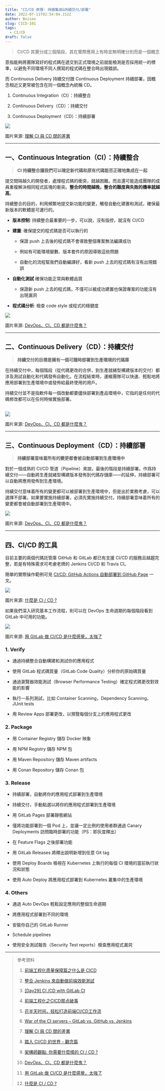 ```yaml
---
title: "CI/CD 原理: 持續集成&持續交付/部署"
date: 2022-07-11T02:54:04.152Z
author: Boison
slug: CICD-101
tags:
  - CI/CD
draft: false
---
```

> CI/CD 其實分成三個階段，其在實際應用上有時並無明確分別而是一個概念

意指能夠將團隊寫好的程式碼在遞交到正式環境之前就能檢測是否採用統一的標準，以避免不同環境不同人撰寫的程式碼在整合時出現錯誤。

而 Continuous Delivery 持續交付跟 Continuous Deployment  持續部署，因概念相近又更常被包含在同一個概念內統稱 CD。

1. Continuous Integration（CI）：持續整合

2. Continuous Delivery（CD）：持續交付

3. Continuous Deployment（CD）：持續部署

![](https://camo.githubusercontent.com/906063390a1489c913320852991d2dfe363c2ea2bb39a03c3f882b7cf8b8a923/68747470733a2f2f63646e2e7468656e6577737461636b2e696f2f6d656469612f323031382f30382f39623533643166302d636f64656672657368372e706e67)

圖片來源: [理解 CI 與 CD 間的差異](https://github.com/ChaoLiou/Blog/issues/19)

---

## 一、Continuous Integration（CI）：持續整合

> **CI 持續整合讓我們可以確定新代碼和原有代碼能否正確地集成在一起**

提交間隔越久的開發者，處理程式碼的衝突，就越困難。而且還可能造成團隊的成員重複解決相同程式區塊的衝突。**整合的時間越晚，整合的難度與失敗的機率就越高**。

持續整合的目的，利用頻繁地提交新功能的變更，觸發自動化建置和測試，確保最新版本的軟體是可運行的。

* **版本控制**: 持續整合最重要的一步，可以說，沒有版控，就沒有 CI/CD

* **建置**: 確保提交的程式碼是否可以執行的

  * 保證 push 上去後的程式碼不會導致整個專案無法編譯成功

  * 例如有可能環境變數、版本套件的原因導致這些問題

  * 自動化的流程幫我們自動編譯好，看新 push 上去的程式碼有沒有出現錯誤

* **自動化測試** 確保功能正常與軟體品質

  * 保證新 push 上去的程式碼，不僅可以被成功建置也保證專案的功能沒有出現漏洞

* **程式碼分析**: 檢查 code style 或程式的穩健度


![](https://www.readfog.com/assets/18/45/983e0bb50c8065c9668f5a220042.png)

圖片來源: [DevOps、CI、CD 都是什麼鬼？](https://www.readfog.com/a/1632555420399800320)

---

## 二、Continuous Delivery（CD）：持續交付

> **持續交付的目標是擁有一個可隨時部署到生產環境的代碼庫**

在持續交付中，每個階段（從代碼更改的合併，到生產就緒型構建版本的交付）都涉及測試自動化和代碼發佈自動化。在流程結束時，運維團隊可以快速、輕鬆地將應用部署到生產環境中或發佈給最終使用的用戶。

持續交付並不是指軟件每一個改動都要儘快部署到產品環境中，它指的是任何的代碼修改都可以在任何時候實施部署。

\
![](https://www.readfog.com/assets/24/a9/1abedb6fd613301439e3cc4bb6f9.png)

圖片來源: [DevOps、CI、CD 都是什麼鬼？](https://www.readfog.com/a/1632555420399800320)

---

## 三、Continuous Deployment（CD）：持續部署

> **持續部署意味着所有的變更都會被自動部署到生產環境中**

對於一個成熟的 CI/CD 管道（Pipeline）來說，最後的階段是持續部署。作爲持續交付——自動將生產就緒型構建版本發佈到代碼存儲庫——的延伸，持續部署可以自動將應用發佈到生產環境。

持續交付意味着所有的變更都可以被部署到生產環境中，但是出於業務考慮，可以選擇不部署。如果要實施持續部署，必須先實施持續交付。持續部署意味着所有的變更都會被自動部署到生產環境中。


![](https://www.readfog.com/assets/57/b5/44f28391b8a432631f6f2272905b.png)

圖片來源: [DevOps、CI、CD 都是什麼鬼？](https://www.readfog.com/a/1632555420399800320)

---

## 四、CI/CD 的工具

目前主要的兩個代碼託管庫 GitHub 和 GitLab 都已有支援 CI/CD 的服務且越趨完整，若是有特殊需求可考慮老牌的 Jenkins CI/CD 和 Travis CI。

簡單的實際操作範例可見 [CI/CD: GitHub Actions 自動部署到 GitHub Page](https://boison.tw/2022/07/cicd-github-actions-ghpages/) 一文。

![](https://miro.medium.com/max/1400/1*5ID-Uw3pdCq5ImYTcaAf2g.png)

圖片來源: [什麼是 CI / CD ?](https://bear-1111.medium.com/%E4%BB%80%E9%BA%BC%E6%98%AF-ci-cd-72bd5ae571f1)

如果我們深入研究基本工作流程，則可以在 DevOps 生命週期的每個階段看到 GitLab 中可用的功能。

![](https://imgconvert.csdnimg.cn/aHR0cHM6Ly9tbWJpei5xcGljLmNuL21tYml6X3BuZy9BMUhLVlhzZkhObWJPNUsyNENybFVjb08wM2RvQTZNMmx3SWljUjlrc3VaOWliUkhjbk9pYmNTRVd1Z0c5V1ZxT2xER29nZkxkazFyc1o5U0ZxVDA0OFFZdy82NDA?x-oss-process\=image/format,png)

圖片來源: [用 GitLab 做 CI/CD 是什麼感覺，太強了](https://www.gushiciku.cn/pl/gkZr/zh-tw)

### 1. Verify

* 通過持續整合自動構建和測試你的應用程式

* 使用 GitLab 程式碼質量（GitLab Code Quality）分析你的原始碼質量

* 通過瀏覽器效能測試（Browser Performance Testing）確定程式碼更改對效能的影響

* 執行一系列測試，比如 Container Scanning，Dependency Scanning，JUnit tests

* 用 Review Apps 部署更改，以預覽每個分支上的應用程式更改

### 2. Package

* 用 Container Registry 儲存 Docker 映象

* 用 NPM Registry 儲存 NPM 包

* 用 Maven Repository 儲存 Maven artifacts

* 用 Conan Repository 儲存 Conan 包

### 3. Release

* 持續部署，自動將你的應用程式部署到生產環境

* 持續交付，手動點選以將你的應用程式部署到生產環境

* 用 GitLab Pages 部署靜態網站

* 僅將功能部署到一個 Pod 上，並讓一定比例的使用者群通過 Canary Deployments 訪問臨時部署的功能（PS：即灰度釋出）

* 在 Feature Flags 之後部署功能

* 用 GitLab Releases 將釋出說明新增到任意 Git tag

* 使用 Deploy Boards 檢視在 Kubernetes 上執行的每個 CI 環境的當前執行狀況和狀態

* 使用 Auto Deploy 將應用程式部署到 Kubernetes 叢集中的生產環境

### 4. Others

* 通過 Auto DevOps 輕鬆設定應用的整個生命週期

* 將應用程式部署到不同的環境

* 安裝你自己的 GitLab Runner

* Schedule pipelines

* 使用安全測試報告（Security Test reports）檢查應用程式漏洞

---

> 參考資料
>
>  1. [前端工程化质量保障篇之什么是 CICD](https://juejin.cn/post/7031482488027349028)
>
>  2. [整合 Jenkins 來自動做前端效能測試](https://cythilya.github.io/2020/08/27/integrating-automated-performance-testing-with-jenkins/)
>
>  3. [\[Day29\] CI /CD with GitLab CI](https://ithelp.ithome.com.tw/articles/10281578)
>
>  4. [前端工程化之CICD那点破事](https://blog.51cto.com/u_15543482/5218362)
>
>  5. [花半天时间，轻松打造前端CI/CD工作流](https://juejin.cn/post/6944878021560139783)
>
>  6. [War of the CI servers – GitLab vs. GitHub vs. Jenkins](https://www.eficode.com/blog/war-of-the-ci-servers-gitlab-vs-github-vs-jenkins)
>
>  7. [理解 CI 與 CD 間的差異](https://github.com/ChaoLiou/Blog/issues/19)
>
>  8. [踏入 CI/CD 的世界 - 觀念篇](https://ithelp.ithome.com.tw/articles/10204538)
>
>  9. [架構師觀點: 你需要什麼樣的 CI / CD ?](https://columns.chicken-house.net/2017/08/05/what-cicd-do-you-need/)
>
> 10. [DevOps、CI、CD 都是什麼鬼？](https://www.readfog.com/a/1632555420399800320)
>
> 11. [用 GitLab 做 CI/CD 是什麼感覺，太強了](https://www.gushiciku.cn/pl/gkZr/zh-tw)
>
> 12. [什麼是 CI / CD ?](https://bear-1111.medium.com/%E4%BB%80%E9%BA%BC%E6%98%AF-ci-cd-72bd5ae571f1)